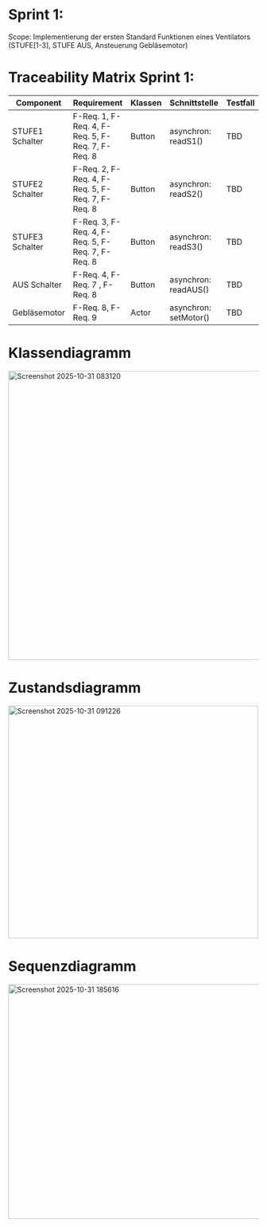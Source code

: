 # Sprint 1:

Scope: Implementierung der ersten Standard Funktionen eines Ventilators (STUFE[1-3], STUFE AUS, Ansteuerung Gebläsemotor)

# Traceability Matrix Sprint 1:

| Component  | Requirement | Klassen  | Schnittstelle | Testfall | 
| ------------- | ------------- | -------------  | ------------- | ------------- |
| STUFE1 Schalter | F-Req. 1, F-Req. 4, F-Req. 5, F-Req. 7, F-Req. 8| Button  | asynchron: readS1() | TBD | 
| STUFE2 Schalter  | F-Req. 2, F-Req. 4, F-Req. 5, F-Req. 7, F-Req. 8 | Button  | asynchron: readS2() | TBD | 
| STUFE3 Schalter  | F-Req. 3, F-Req. 4, F-Req. 5, F-Req. 7, F-Req. 8   | Button  | asynchron: readS3() | TBD | 
| AUS Schalter  | F-Req. 4, F-Req. 7 , F-Req. 8 |Button  | asynchron: readAUS() | TBD | 
| Gebläsemotor  | F-Req. 8, F-Req. 9  |Actor  | asynchron: setMotor() | TBD | 


# Klassendiagramm


<img width="958" height="580" alt="Screenshot 2025-10-31 083120" src="https://github.com/user-attachments/assets/a8ce3e0a-94a3-4a0a-bc0e-aec25156c457" />


# Zustandsdiagramm

<img width="503" height="467" alt="Screenshot 2025-10-31 091226" src="https://github.com/user-attachments/assets/7268d729-78ba-4104-9f46-e10188f0ba29" />


# Sequenzdiagramm

<img width="897" height="471" alt="Screenshot 2025-10-31 185616" src="https://github.com/user-attachments/assets/52bfef0b-b0fb-434d-bcb2-cbbc83c38818" />





